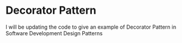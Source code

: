 # Decorator Pattern

I will be updating the code to give an example of Decorator Pattern in Software Development Design Patterns
